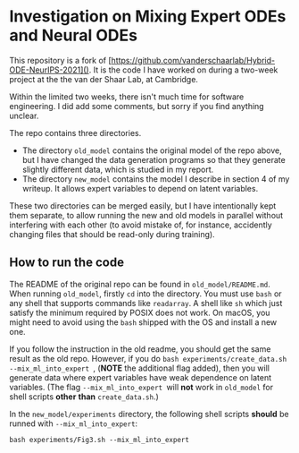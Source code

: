 # Investigation on Mixing Expert ODEs and Neural ODEs

This repository is a fork of [https://github.com/vanderschaarlab/Hybrid-ODE-NeurIPS-2021](). It is the code I have worked on during a two-week project at the the van der Shaar Lab, at Cambridge.

Within the limited two weeks, there isn't much time for software engineering. I did add some comments, but sorry if you find anything unclear.

The repo contains three directories.

* The directory `old_model` contains the original model of the repo above, but I have changed the data generation programs so that they generate slightly different data, which is studied in my report.
* The directory `new_model` contains the model I describe in section 4 of my writeup. It allows expert variables to depend on latent variables.

These two directories can be merged easily, but I have intentionally kept them separate, to allow running the new and old models in parallel without interfering with each other (to avoid mistake of, for instance, accidently changing files that should be read-only during training).

## How to run the code

The README of the original repo can be found in `old_model/README.md`. When running `old_model`, firstly `cd` into the directory. You must use `bash` or any shell that supports commands like `readarray`. A shell like `sh` which just satisfy the minimum required by POSIX does not work. On macOS, you might need to avoid using the `bash` shipped with the OS and install a new one.

If you follow the instruction in the old readme, you should get the same result as the old repo.   However, if you do   `bash experiments/create_data.sh --mix_ml_into_expert `, (**NOTE** the additional flag added), then you will generate data where expert variables have weak dependence on latent variables. (The flag `--mix_ml_into_expert `will **not** work in `old_model` for shell scripts **other** **than** `create_data.sh`.)

In the `new_model/experiments` directory, the following shell scripts **should** be runned with `--mix_ml_into_expert`:

```shell
bash experiments/Fig3.sh --mix_ml_into_expert
```
